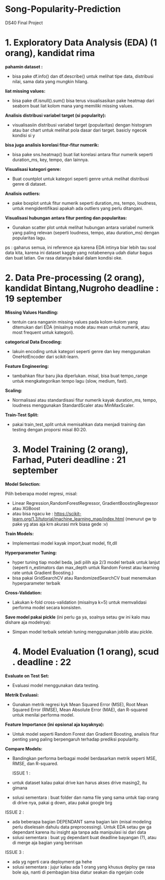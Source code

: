 # Song-Popularity-Prediction
DS40 Final Project

# 1. Exploratory Data Analysis (EDA) (1 orang), kandidat rima

**pahamin dataset :**
- bisa pake df.info() dan df.describe() untuk melihat tipe data, distribusi nilai, sama data yang mungkin hilang.

**liat missing values:**
- bisa pake df.isnull().sum() bisa terus visualisasikan pake heatmap dari seaborn buat liat kolom mana yang memiliki missing values.

**Analisis distribusi variabel target (si popularity):**
- visualisasiin distribusi variabel target (popularitas) dengan histogram atau bar chart untuk melihat pola dasar dari target. basicly ngecek kondisi si y

**bisa juga analisis korelasi fitur-fitur numerik:**
- bisa pake sns.heatmap() buat liat korelasi antara fitur numerik seperti duration_ms, key, tempo, dan lainnya.

**Visualisasi kategori genre:**
- Buat countplot untuk kategori seperti genre untuk melihat distribusi genre di dataset.

**Analisis outliers:**
- pake boxplot untuk fitur numerik seperti duration_ms, tempo, loudness, untuk mengidentifikasi apakah ada outliers yang perlu ditangani.

**Visualisasi hubungan antara fitur penting dan popularitas:**
- Gunakan scatter plot untuk melihat hubungan antara variabel numerik yang paling relevan (seperti loudness, tempo, atau duration_ms) dengan popularitas lagu.

ps : gaharus semua, ini reference aja karena EDA intinya biar lebih tau soal data kita, karena ini dataset kaggle yang notabenenya udah diatur bagus dan buat latian. Gw rasa datanya bakal dalam kondisi oke.

# 2. Data Pre-processing (2 orang), kandidat Bintang,Nugroho deadline : 19 september

**Missing Values Handling:**
- tentuin cara nanganin missing values pada kolom-kolom yang ditemukan dari EDA (misalnya mode atau mean untuk numerik, atau most frequent untuk kategori).

**categorical Data Encoding:**
- lakuin encoding untuk kategori seperti genre dan key menggunakan OneHotEncoder dari scikit-learn.

**Feature Engineering:**
- tambahkan fitur baru jika diperlukan. misal, bisa buat tempo_range untuk mengkategorikan tempo lagu (slow, medium, fast).

**Scaling:**
- Normalisasi atau standardisasi fitur numerik kayak duration_ms, tempo, loudness menggunakan StandardScaler atau MinMaxScaler.

**Train-Test Split:**
- pakai train_test_split untuk memisahkan data menjadi training dan testing dengan proporsi misal 80:20.

  # 3. Model Training (2 orang), Farhad, Puteri deadline : 21 september

**Model Selection:**

Pilih beberapa model regresi, misal:
- Linear Regression,RandomForestRegressor, GradientBoostingRegressor atau XGBoost
- atau bisa ngacu ke : https://scikit-learn.org/1.3/tutorial/machine_learning_map/index.html (menurut gw tp pake yg atas aja krn akurasi mrk biasa gede :v)

**Train Models:**
- Implementasi model kayak import,buat model, fit,dll

**Hyperparameter Tuning:**
- hyper tuning tiap model beda, jadi pilih aja 2/3 model terbaik untuk lanjut (seperti n_estimators dan max_depth untuk Random Forest atau learning rate untuk Gradient Boosting.)
- bisa pakai GridSearchCV atau RandomizedSearchCV buat menemukan hyperparameter terbaik

**Cross-Validation:**
- Lakukan k-fold cross-validation (misalnya k=5) untuk memvalidasi performa model secara konsisten.

**Save model pakai pickle** (ini perlu ga ya, soalnya setau gw ini kalo mau dishare aja modelnya):
- Simpan model terbaik setelah tuning menggunakan joblib atau pickle.

  # 4. Model Evaluation (1 orang), scud . deadline : 22

**Evaluate on Test Set:**
- Evaluasi model menggunakan data testing.

**Metrik Evaluasi:**
- Gunakan metrik regresi kyk Mean Squared Error (MSE), Root Mean Squared Error (RMSE), Mean Absolute Error (MAE), dan R-squared untuk menilai performa model.

**Feature Importance (ini opsional aja kayaknya):**
- Untuk model seperti Random Forest dan Gradient Boosting, analisis fitur penting yang paling berpengaruh terhadap prediksi popularity.

**Compare Models:**
- Bandingkan performa berbagai model berdasarkan metrik seperti MSE, RMSE, dan R-squared.

  ISSUE 1 :
- untuk dataset kalau pakai drive kan harus akses drive masing2, itu gimana
- solusi sementara : buat folder dan nama file yang sama untuk tiap orang di drive nya, pakai g down, atau pakai google brg

ISSUE 2 :
- ada beberapa bagian DEPENDANT sama bagian lain (misal modeling perlu diselesain dahulu data preprocessing). Untuk EDA setau gw ga dependant karena itu insight aja tanpa ada manipulasi isi dari data
- solusi sementara : buat yg dependant buat deadline bayangan (?), atau di merge aja bagian yang beririsan

ISSUE 3 :    
- ada yg ngerti cara deployment ga hehe
- solusi sementara : jujur kalau ada 1 orang yang khusus deploy gw rasa bole aja, nanti di pembagian bisa diatur seakan dia ngerjain code
